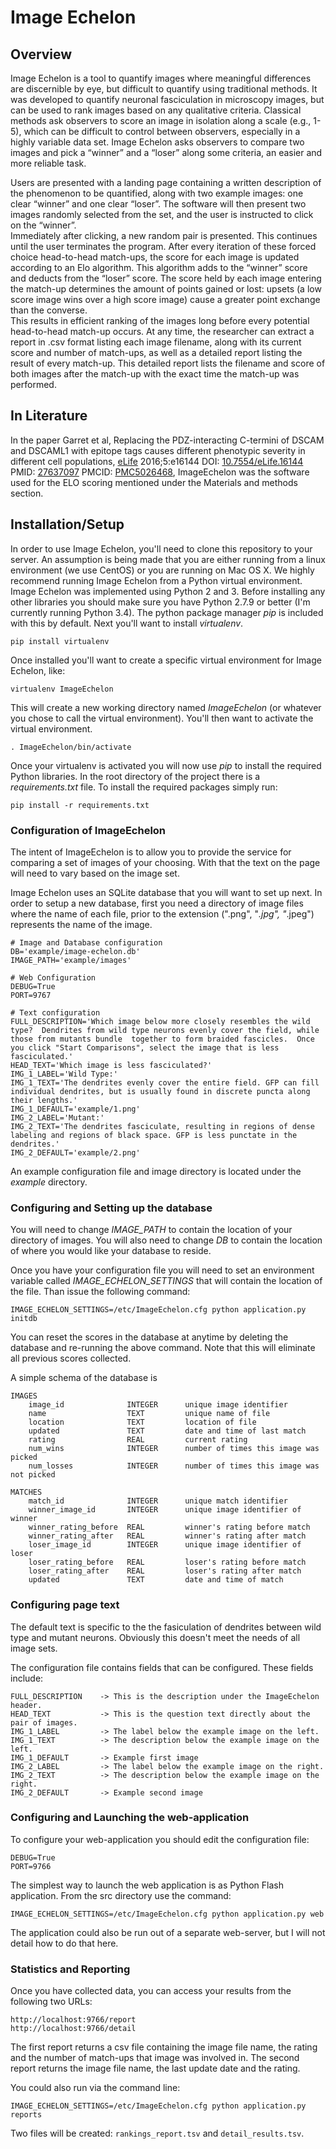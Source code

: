 # Image Echelon

## Overview

Image Echelon is a tool to quantify images where meaningful differences are 
discernible by eye, but difficult to quantify using traditional methods.  It 
was developed to quantify neuronal fasciculation in microscopy images, but can
be used to rank images based on any qualitative criteria.  Classical methods 
ask observers to score an image in isolation along a scale (e.g., 1-5), which 
can be difficult to control between observers, especially in a highly variable 
data set.  Image Echelon asks observers to compare two images and pick a 
“winner” and a “loser” along some criteria, an easier and more reliable task.

Users are presented with a landing page containing a written description of the
phenomenon to be quantified, along with two example images: one clear “winner” 
and one clear “loser”.  The software will then present two images randomly 
selected from the set, and the user is instructed to click on the “winner”.  
Immediately after clicking, a new random pair is presented.  This continues 
until the user terminates the program.  After every iteration of these forced 
choice head-to-head match-ups, the score for each image is updated according to
an Elo algorithm.  This algorithm adds to the “winner” score and deducts from 
the “loser” score.  The score held by each image entering the match-up 
determines the amount of points gained or lost: upsets (a low score image wins 
over a high score image) cause a greater point exchange than the converse.  
This results in efficient ranking of the images long before every potential 
head-to-head match-up occurs.  At any time, the researcher can extract a report
in .csv format listing each image filename, along with its current score and 
number of match-ups, as well as a detailed report listing the result of every 
match-up.  This detailed report lists the filename and score of both images 
after the match-up with the exact time the match-up was performed.

## In Literature

In the paper Garret et al, Replacing the PDZ-interacting C-termini of DSCAM and
DSCAML1 with epitope tags causes different phenotypic severity in different cell
populations, [eLife](https://elifesciences.org/articles/16144) 2016;5:e16144 
DOI: [10.7554/eLife.16144](https://doi.org/10.7554/eLife.16144) 
PMID: [27637097](https://www.ncbi.nlm.nih.gov/pubmed/27637097) 
PMCID: [PMC5026468](https://www.ncbi.nlm.nih.gov/pmc/articles/PMC5026468/), 
ImageEchelon was the software used for the ELO scoring mentioned under the 
Materials and methods section.
 
## Installation/Setup

In order to use Image Echelon, you'll need to clone this repository to your 
server.  An assumption is being made that you are either running from a linux 
environment (we use CentOS) or you are running on Mac OS X. We highly recommend 
running Image Echelon from a Python virtual environment.  Image Echelon was 
implemented using Python 2 and 3.  Before installing any other libraries
you should make sure you have Python 2.7.9 or better (I'm currently running 
Python 3.4).  The python package manager *pip* is included with this by default.
Next you'll want to install *virtualenv*.

```
pip install virtualenv
```

Once installed you'll want to create a specific virtual environment for 
Image Echelon, like:

```
virtualenv ImageEchelon
```

This will create a new working directory named *ImageEchelon* (or whatever you 
chose to call the virtual environment). You'll then want to activate the virtual
environment.

```
. ImageEchelon/bin/activate
```

Once your virtualenv is activated you will now use *pip* to install the required
Python libraries.  In the root directory of the project there is a 
*requirements.txt* file.  To install the required packages simply run:

```
pip install -r requirements.txt
```

### Configuration of ImageEchelon
The intent of ImageEchelon is to allow you to provide the service for comparing 
a set of images of your choosing.  With that the text on the page will need to 
vary based on the image set.

Image Echelon uses an SQLite database that you will want to set up next.  In 
order to setup a new database, first you need a directory of image files where 
the name of each file, prior to the extension (".png", "*.jpg", "*.jpeg") 
represents the name of the image.  
```
# Image and Database configuration
DB='example/image-echelon.db'
IMAGE_PATH='example/images'

# Web Configuration
DEBUG=True
PORT=9767

# Text configuration
FULL_DESCRIPTION='Which image below more closely resembles the wild type?  Dendrites from wild type neurons evenly cover the field, while those from mutants bundle  together to form braided fascicles.  Once you click "Start Comparisons", select the image that is less fasciculated.'
HEAD_TEXT='Which image is less fasciculated?'
IMG_1_LABEL='Wild Type:'
IMG_1_TEXT='The dendrites evenly cover the entire field. GFP can fill individual dendrites, but is usually found in discrete puncta along their lengths.'
IMG_1_DEFAULT='example/1.png'
IMG_2_LABEL='Mutant:'
IMG_2_TEXT='The dendrites fasciculate, resulting in regions of dense labeling and regions of black space. GFP is less punctate in the dendrites.'
IMG_2_DEFAULT='example/2.png'
```

An example configuration file and image directory is located under the *example*
directory.  

### Configuring and Setting up the database

You will need to change *IMAGE_PATH* to contain the location of your directory 
of images.  You will also need to change *DB* to contain the location of where
you would like your database to reside.

  
Once you have your configuration file you will need to set an environment 
variable called *IMAGE_ECHELON_SETTINGS* that will contain the location of the
file. Than issue the following command: 
```
IMAGE_ECHELON_SETTINGS=/etc/ImageEchelon.cfg python application.py initdb
```

You can reset the scores in the database at anytime by deleting the database and
re-running the above command. Note that this will eliminate all previous scores 
collected.

A simple schema of the database is 
```
IMAGES
    image_id              INTEGER      unique image identifier
    name                  TEXT         unique name of file
    location              TEXT         location of file
    updated               TEXT         date and time of last match 
    rating                REAL         current rating
    num_wins              INTEGER      number of times this image was picked
    num_losses            INTEGER      number of times this image was not picked

MATCHES
    match_id              INTEGER      unique match identifier
    winner_image_id       INTEGER      unique image identifier of winner 
    winner_rating_before  REAL         winner's rating before match 
    winner_rating_after   REAL         winner's rating after match
    loser_image_id        INTEGER      unique image identifier of loser
    loser_rating_before   REAL         loser's rating before match 
    loser_rating_after    REAL         loser's rating after match
    updated               TEXT         date and time of match 
```

### Configuring page text

The default text is specific to the the fasiculation of dendrites between wild 
type and mutant neurons.  Obviously this doesn't meet the needs of all image 
sets.

The configuration file contains fields that can be configured.  These fields 
include:
```
FULL_DESCRIPTION    -> This is the description under the ImageEchelon header.
HEAD_TEXT           -> This is the question text directly about the pair of images.
IMG_1_LABEL         -> The label below the example image on the left.
IMG_1_TEXT          -> The description below the example image on the left.
IMG_1_DEFAULT       -> Example first image
IMG_2_LABEL         -> The label below the example image on the right.
IMG_2_TEXT          -> The description below the example image on the right.
IMG_2_DEFAULT       -> Example second image
```

### Configuring and Launching the web-application
To configure your web-application you should edit the configuration file:
```
DEBUG=True
PORT=9766
```

The simplest way to launch the web application is as Python Flash application.  From the src directory use the command:
```
IMAGE_ECHELON_SETTINGS=/etc/ImageEchelon.cfg python application.py web
```

The application could also be run out of a separate web-server, but I will not 
detail how to do that here.

### Statistics and Reporting

Once you have collected data, you can access your results from the following 
two URLs:
```
http://localhost:9766/report
http://localhost:9766/detail
```

The first report returns a csv file containing the image file name, the rating
and the number of match-ups that image was involved in. The second report 
returns the image file name, the last update date and the rating.

You could also run via the command line:

```
IMAGE_ECHELON_SETTINGS=/etc/ImageEchelon.cfg python application.py reports
```

Two files will be created: `rankings_report.tsv` and `detail_results.tsv`.


